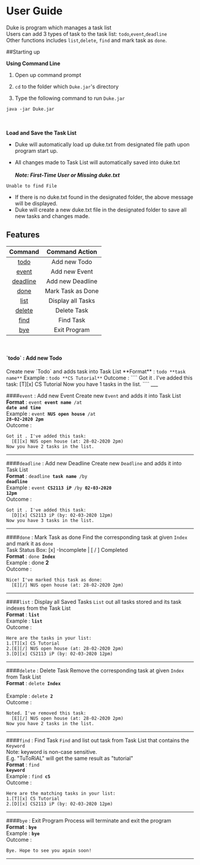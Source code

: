 # User Guide
Duke is program which manages a task list  
Users can add 3 types of task  to the task list: `todo`,`event`,`deadline`  
Other functions includes `list`,`delete`, `find` and mark task as `done`.

##Starting up


**Using Command Line**
1. Open up command prompt

2. `cd` to the folder which `Duke.jar`'s directory

3. Type the following command to run `Duke.jar`
 ````
 java -jar Duke.jar
 ````
<br><br>
**Load and Save the Task List**
- Duke will automatically load up duke.txt from designated file path upon program start up.

- All changes made to Task List will automatically saved into duke.txt
<br><br>
**_Note: First-Time User or Missing duke.txt_**  
````
Unable to find File
````
- If there is no duke.txt found in the designated folder, the above message will be displayed.
- Duke will create a new duke.txt file in the designated folder 
to save all new tasks and changes made.


## Features 

|Command|Command Action| 
| :---: |:---:|
[todo](#todo)|Add new Todo
[event](#event)|Add new Event
[deadline](#deadline)|Add new Deadline
[done](#done)|Mark Task as Done
[list](#list)|Display all Tasks
[delete](#delete)|Delete Task
[find](#find)|Find Task
[bye](#bye)|Exit Program
<br>
    
<h4 id="todo">`todo` : Add new Todo</h4>
Create new `Todo` and adds task into Task List  
**Format** : <code>todo **task name**</code>  
Example : <code>todo **CS Tutorial**</code>  
Outcome :  
````
Got it . I've added this task:   
  [T][x] CS Tutorial   
Now you have 1 tasks in the list. 
````
___

####`event` : Add new Event
Create new `Event` and adds it into Task List  
**Format** : <code>event **event name** /at **date and time**</code>  
Example : <code>event **NUS open house** /at **28-02-2020 2pm**</code>  
Outcome :  
````
Got it . I've added this task:
  [E][x] NUS open house (at: 28-02-2020 2pm)   
Now you have 2 tasks in the list. 
````
___
####`deadline` : Add new Deadline
Create new `Deadline` and adds it into Task List  
**Format** : <code>deadline **task name** /by **deadline**</code>  
Example : <code>event **CS2113 iP** /by **02-03-2020 12pm**</code>  
Outcome :  
````
Got it . I've added this task:
  [D][x] CS2113 iP (by: 02-03-2020 12pm)   
Now you have 3 tasks in the list. 
````
___
####`done` : Mark Task as done
Find the corresponding task at given `Index` and mark it as `done`  
Task Status Box: [x] -Incomplete | [ / ] Completed  
**Format** : <code>done **Index**</code>  
Example : done **2**</code>  
Outcome :  
````
Nice! I've marked this task as done:
  [E][/] NUS open house (at: 28-02-2020 2pm)
````
___
####`list` : Display all Saved Tasks
`List` out all tasks stored and its task indexes from the Task List  
**Format** : <code>**list**</code>  
Example : <code>**list**</code>  
Outcome :  
````
Here are the tasks in your list:
1.[T][x] CS Tutorial
2.[E][/] NUS open house (at: 28-02-2020 2pm)
3.[D][x] CS2113 iP (by: 02-03-2020 12pm)
````
___
####`delete` : Delete Task
Remove the corresponding task at given `Index` from Task List  
**Format** : <code>delete **Index** </code>  
Example : <code>delete **2**</code>  
Outcome :  
````
Noted. I've removed this task:
  [E][/] NUS open house (at: 28-02-2020 2pm)  
Now you have 2 tasks in the list. 
````
___
####`find` : Find Task
`Find` and list out task from Task List that contains the `Keyword`  
Note: keyword is non-case sensitive.  
E.g. "TuToRiAL" will get the same result as "tutorial"  
**Format** : <code>find **keyword**</code>  
Example : <code>find **cS**</code>  
Outcome :  
````
Here are the matching tasks in your list:
1.[T][x] CS Tutorial
2.[D][x] CS2113 iP (by: 02-03-2020 12pm)
````
___

####`bye` : Exit Program
Process will terminate and exit the program  
**Format** : <code>**bye**</code>  
Example : <code>**bye**</code>  
Outcome :  
````
Bye. Hope to see you again soon!
````
___